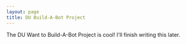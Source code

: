 ```yaml
---
layout: page
title: DU Build-A-Bot Project
---
```


The DU Want to Build-A-Bot Project is cool! I'll finish writing this later.
